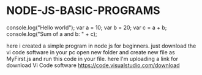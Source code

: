 # NODE-JS-BASIC-PROGRAMS
console.log("Hello world");
var a = 10;
var b = 20;
var c = a + b;
console.log("Sum of a and b: " + c);

here i created a simple program in node js for beginners. 
just download the vi code software in your pc open new folder and create new file as MyFirst.js and run this code in your file.
here I'm uploading a link for download Vi Code software https://code.visualstudio.com/download

